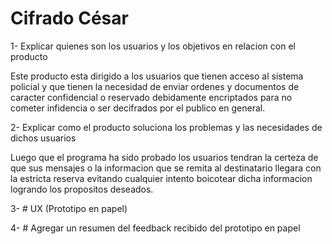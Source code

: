 # Cifrado César

1- Explicar quienes son  los usuarios y los objetivos en relacion con el producto

Este producto esta dirigido a los usuarios que tienen acceso al sistema policial y que tienen la necesidad
de enviar ordenes y documentos de caracter confidencial o reservado debidamente encriptados para no cometer infidencia o  ser decifrados por el publico en general.

2- Explicar como el producto soluciona los problemas y las necesidades de dichos usuarios

Luego que el programa ha sido probado los usuarios tendran la certeza de que sus mensajes o la informacion que se remita al destinatario llegara con la estricta reserva evitando cualquier intento boicotear dicha informacion logrando los propositos deseados.

3- # UX (Prototipo en papel)

4- # Agregar un resumen del feedback recibido del prototipo en papel 
